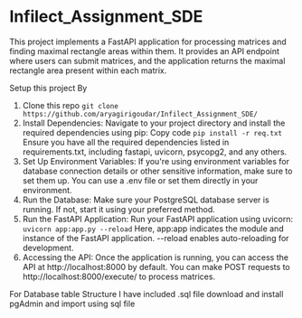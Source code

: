 # Infilect_Assignment_SDE
This project implements a FastAPI application for processing matrices and finding maximal rectangle areas within them. It provides an API endpoint where users can submit matrices, and the application returns the maximal rectangle area present within each matrix.

Setup this project By 
1. Clone this repo
`git clone https://github.com/aryagirigoudar/Infilect_Assignment_SDE/`
2. Install Dependencies:
Navigate to your project directory and install the required dependencies using pip:
Copy code
`pip install -r req.txt`
Ensure you have all the required dependencies listed in requirements.txt, including fastapi, uvicorn, psycopg2, and any others.
3. Set Up Environment Variables:
If you're using environment variables for database connection details or other sensitive information, make sure to set them up. You can use a .env file or set them directly in your environment.
4. Run the Database:
Make sure your PostgreSQL database server is running. If not, start it using your preferred method.
5. Run the FastAPI Application:
Run your FastAPI application  using uvicorn:
`uvicorn app:app.py --reload`
Here, app:app indicates the module and instance of the FastAPI application. --reload enables auto-reloading for development.
6. Accessing the API:
Once the application is running, you can access the API at http://localhost:8000 by default. You can make POST requests to http://localhost:8000/execute/ to process matrices.

For Database table Structure
I have included .sql file download and install pgAdmin 
and import using sql file 
